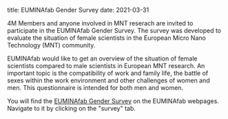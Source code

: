 title: EUMINAfab Gender Survey
date: 2021-03-31

4M Members and anyone involved in MNT reserach are invited to participate in the EUMINAfab Gender Survey. The survey was developed to evaluate the situation of female scientists in the European Micro Nano Technology (MNT) community.
<!--break-->
EUMINAfab would like to get an overview of the situation of female scientists compared to male scientists in European MNT research. An important topic is the compatibility of work and family life, the battle of sexes within the work environment and other challenges of women and men. This questionnaire is intended for both men and women.

You will find the [EUMINAfab Gender Survey](http://www.euminafab.eu/index.php/about-euminafab/gender-equality) on the EUMINAfab webpages. Navigate to it by clicking on the "survey" tab.